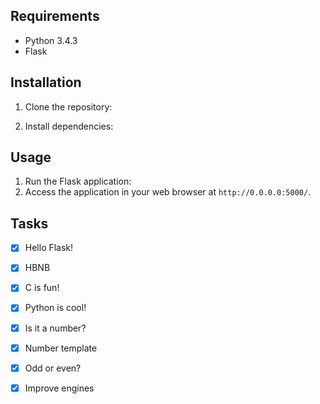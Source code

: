 
## Requirements
- Python 3.4.3
- Flask

## Installation
1. Clone the repository:

2. Install dependencies:

## Usage
1. Run the Flask application:
2. Access the application in your web browser at `http://0.0.0.0:5000/`.

## Tasks
- [x] Hello Flask!
- [x] HBNB
- [x] C is fun!
- [x] Python is cool!
- [x] Is it a number?
- [x] Number template
- [x] Odd or even?
- [x] Improve engines

